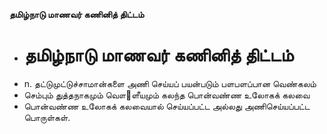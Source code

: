 **தமிழ்நாடு மாணவர் கணினித் திட்டம்**
- # தமிழ்நாடு மாணவர் கணினித் திட்டம்
- n. தட்டுமுட்டுச்சாமான்களை அணி செய்யப் பயன்படும் பளபளப்பான வெண்கலம்
- செம்பும் துத்தநாகமும் வௌ஢ளீயமும் கலந்த பொன்வண்ண உலோகக் கலவை
- பொன்வண்ண உலோகக் கலவையால் செய்யப்பட்ட அல்லது அணிசெய்யப்பட்ட பொருள்கள்.

